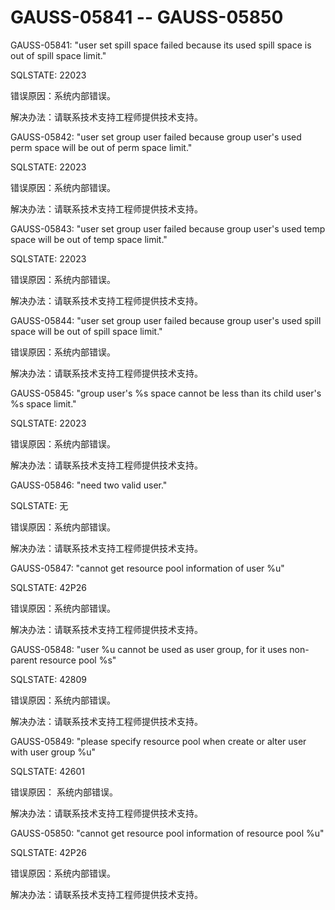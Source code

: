 # GAUSS-05841 -- GAUSS-05850

GAUSS-05841: "user set spill space failed because its used spill space is out of spill space limit."

SQLSTATE: 22023

错误原因：系统内部错误。

解决办法：请联系技术支持工程师提供技术支持。

GAUSS-05842: "user set group user failed because group user's used perm space will be out of perm space limit."

SQLSTATE: 22023

错误原因：系统内部错误。

解决办法：请联系技术支持工程师提供技术支持。

GAUSS-05843: "user set group user failed because group user's used temp space will be out of temp space limit."

SQLSTATE: 22023

错误原因：系统内部错误。

解决办法：请联系技术支持工程师提供技术支持。

GAUSS-05844: "user set group user failed because group user's used spill space will be out of spill space limit."

错误原因：系统内部错误。

解决办法：请联系技术支持工程师提供技术支持。

GAUSS-05845: "group user's %s space cannot be less than its child user's %s space limit."

SQLSTATE: 22023

错误原因：系统内部错误。

解决办法：请联系技术支持工程师提供技术支持。

GAUSS-05846: "need two valid user."

SQLSTATE: 无

错误原因：系统内部错误。

解决办法：请联系技术支持工程师提供技术支持。

GAUSS-05847: "cannot get resource pool information of user %u"

SQLSTATE: 42P26

错误原因：系统内部错误。

解决办法：请联系技术支持工程师提供技术支持。

GAUSS-05848: "user %u cannot be used as user group, for it uses non-parent resource pool %s"

SQLSTATE: 42809

错误原因：系统内部错误。

解决办法：请联系技术支持工程师提供技术支持。

GAUSS-05849: "please specify resource pool when create or alter user with user group %u"

SQLSTATE: 42601

错误原因： 系统内部错误。

解决办法：请联系技术支持工程师提供技术支持。

GAUSS-05850: "cannot get resource pool information of resource pool %u"

SQLSTATE: 42P26

错误原因：系统内部错误。

解决办法：请联系技术支持工程师提供技术支持。

